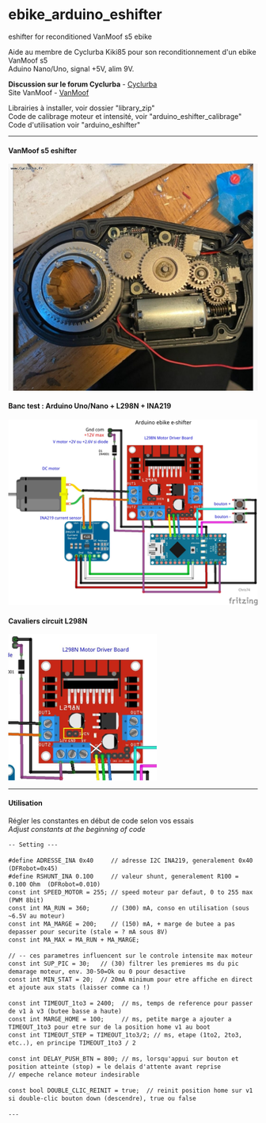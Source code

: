 # ebike_arduino_eshifter
 eshifter for reconditioned VanMoof s5 ebike


Aide au membre de Cyclurba Kiki85 pour son reconditionnement d'un ebike VanMoof s5  
Aduino Nano/Uno, signal +5V, alim 9V.


**Discussion sur le forum Cyclurba**  - [Cyclurba](https://cyclurba.fr/forum/757849/programme-arduino-schifter.html?discussionID=31918)  
Site VanMoof - [VanMoof](https://www.vanmoof.com/fr-FR/our-rides/s5)

Librairies à installer, voir dossier "library_zip"  
Code de calibrage moteur et intensité, voir "arduino_eshifter_calibrage"  
Code d'utilisation voir "arduino_eshifter"  

---
#### VanMoof s5 eshifter
<p align="left">
  <img src="./docs/eshifter kiki85.jpg" width="700" title="Arduino pinouts">
</p>

#### Banc test : Arduino Uno/Nano + L298N + INA219
<p align="left">
  <img src="./docs/diagram_L298N_bb.jpg" width="700" title="Arduino pinouts">
</p>

#### Cavaliers circuit L298N
<p align="left">
  <img src="./docs/cavalier.jpg" width="300" title="Arduino pinouts">
</p>

---

#### Utilisation
Régler les constantes en début de code selon vos essais \
*Adjust constants at the beginning of code*

```
-- Setting ---

#define ADRESSE_INA 0x40     // adresse I2C INA219, generalement 0x40 (DFRobot=0x45) 
#define RSHUNT_INA 0.100     // valeur shunt, generalement R100 = 0.100 Ohm  (DFRobot=0.010) 
const int SPEED_MOTOR = 255; // speed moteur par defaut, 0 to 255 max (PWM 8bit)
const int MA_RUN = 360;      // (300) mA, conso en utilisation (sous ~6.5V au moteur)
const int MA_MARGE = 200;    // (150) mA, + marge de butee a pas depasser pour securite (stale = ? mA sous 8V)
const int MA_MAX = MA_RUN + MA_MARGE; 

// -- ces parametres influencent sur le controle intensite max moteur
const int SUP_PIC = 30;   // (30) filtrer les premieres ms du pic demarage moteur, env. 30-50=Ok ou 0 pour desactive
const int MIN_STAT = 20;  // 20mA minimum pour etre affiche en direct et ajoute aux stats (laisser comme ca !)

const int TIMEOUT_1to3 = 2400;  // ms, temps de reference pour passer de v1 à v3 (butee basse a haute)
const int MARGE_HOME = 100;     // ms, petite marge a ajouter a TIMEOUT_1to3 pour etre sur de la position home v1 au boot
const int TIMEOUT_STEP = TIMEOUT_1to3/2; // ms, etape (1to2, 2to3, etc..), en principe TIMEOUT_1to3 / 2

const int DELAY_PUSH_BTN = 800; // ms, lorsqu'appui sur bouton et position atteinte (stop) = le delais d'attente avant reprise
// empeche relance moteur indesirable

const bool DOUBLE_CLIC_REINIT = true;  // reinit position home sur v1 si double-clic bouton down (descendre), true ou false

---
```


